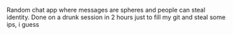 Random chat app where messages are spheres and people can steal identity. Done on a drunk session in 2 hours just to fill my git and steal some ips, i guess